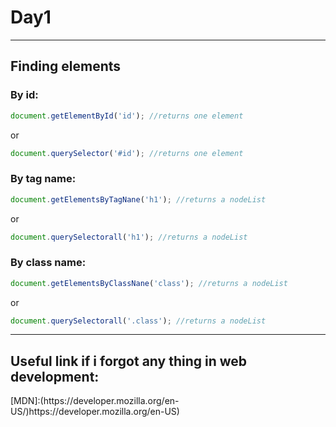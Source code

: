 <h1>Day1</h1>
<hr>
<h2>Finding elements</h2>
<h3>By id:</h3>

```javascript
document.getElementById('id'); //returns one element
```
or
```javascript
document.querySelector('#id'); //returns one element
```

<h3>By tag name:</h3>

```javascript
document.getElementsByTagNane('h1'); //returns a nodeList
```
or 
```javascript
document.querySelectorall('h1'); //returns a nodeList
```

<h3>By class name:</h3>

```javascript
document.getElementsByClassNane('class'); //returns a nodeList
```
or 
```javascript
document.querySelectorall('.class'); //returns a nodeList
```
<hr>
<h2>Useful link if i forgot any thing in web development:</h2>
[MDN]:(https://developer.mozilla.org/en-US/)https://developer.mozilla.org/en-US)
